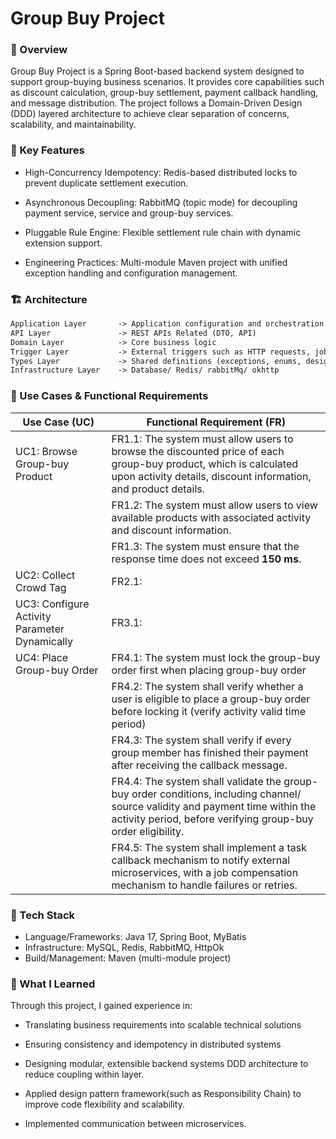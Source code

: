 
# Group Buy Project

### 📌 Overview

Group Buy Project is a Spring Boot-based backend system designed to support group-buying business scenarios. It provides core capabilities such as discount calculation, group-buy settlement, payment callback handling, and message distribution.
The project follows a Domain-Driven Design (DDD) layered architecture to achieve clear separation of concerns, scalability, and maintainability.

### 🚀 Key Features
 

* High-Concurrency Idempotency: Redis-based distributed locks to prevent duplicate settlement execution.

* Asynchronous Decoupling: RabbitMQ (topic mode) for decoupling payment service, service and group-buy services.

* Pluggable Rule Engine: Flexible settlement rule chain with dynamic extension support.

* Engineering Practices: Multi-module Maven project with unified exception handling and configuration management.

### 🏗️ Architecture
```html
Application Layer       -> Application configuration and orchestration
API Layer               -> REST APIs Related (DTO, API)
Domain Layer            -> Core business logic
Trigger Layer           -> External triggers such as HTTP requests, job scheduling, event listeners
Types Layer             -> Shared definitions (exceptions, enums, design pattern interfaces)
Infrastructure Layer    -> Database/ Redis/ rabbitMq/ okhttp
```

### 🎯 Use Cases & Functional Requirements
| Use Case (UC)                                 | Functional Requirement (FR)                                                                                                                                                                    |
|-----------------------------------------------|------------------------------------------------------------------------------------------------------------------------------------------------------------------------------------------------|
| UC1: Browse Group-buy Product                 | FR1.1: The system must allow users to browse the discounted price of each group-buy product, which is calculated upon activity details, discount information, and product details.             |
|                                               | FR1.2: The system must allow users to view available products with associated activity and discount information.                                                                               |
|                                               | FR1.3: The system must ensure that the response time does not exceed **150 ms**.                                                                                                               |
| UC2: Collect Crowd Tag                        | FR2.1:                                                                                                                                                                                         |
| UC3: Configure Activity Parameter Dynamically | FR3.1:                                                                                                                                                                                         | 
| UC4: Place Group-buy Order                    | FR4.1: The system must lock the group-buy order first when placing group-buy order                                                                                                             |
|                                               | FR4.2: The system shall verify whether a user is eligible to place a group-buy order before locking it (verify activity valid time period)                                                     |
|                                               | FR4.3: The system shall verify if every group member has finished their payment after receiving the callback message.                                                                          |
|                                               | FR4.4: The system shall validate the group-buy order conditions, including channel/ source validity and payment time within the activity period, before verifying group-buy order eligibility. |
|                                               | FR4.5: The system shall implement a task callback mechanism to notify external microservices, with a job compensation mechanism to handle failures or retries.                                                                                               |

### 🔧 Tech Stack
* Language/Frameworks: Java 17, Spring Boot, MyBatis
* Infrastructure: MySQL, Redis, RabbitMQ, HttpOk
* Build/Management: Maven (multi-module project)

### 📝 What I Learned
Through this project, I gained experience in:

* Translating business requirements into scalable technical solutions

* Ensuring consistency and idempotency in distributed systems

* Designing modular, extensible backend systems DDD architecture to reduce coupling within layer. 

* Applied design pattern framework(such as Responsibility Chain) to improve code flexibility and scalability.

* Implemented communication between microservices. 